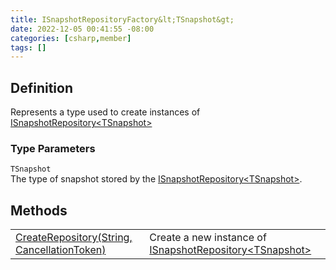 ```yaml
---
title: ISnapshotRepositoryFactory&lt;TSnapshot&gt;
date: 2022-12-05 00:41:55 -08:00
categories: [csharp,member]
tags: []
---
```


## Definition

Represents a type used to create instances of <a href='/posts/csharp.member.entitydb.abstractions.snapshots.isnapshotrepository`1/'>ISnapshotRepository&lt;TSnapshot&gt;</a>
### Type Parameters
`TSnapshot`<br />The type of snapshot stored by the <a href='/posts/csharp.member.entitydb.abstractions.snapshots.isnapshotrepository`1/'>ISnapshotRepository&lt;TSnapshot&gt;</a>.
## Methods
<table><tr><td><!--/posts/csharp.member.entitydb.abstractions.snapshots.isnapshotrepositoryfactory`1.createrepository/--><a href='#'>CreateRepository(String, CancellationToken)</a></td><td>
Create a new instance of <a href='/posts/csharp.member.entitydb.abstractions.snapshots.isnapshotrepository`1/'>ISnapshotRepository&lt;TSnapshot&gt;</a></td></tr></table>
